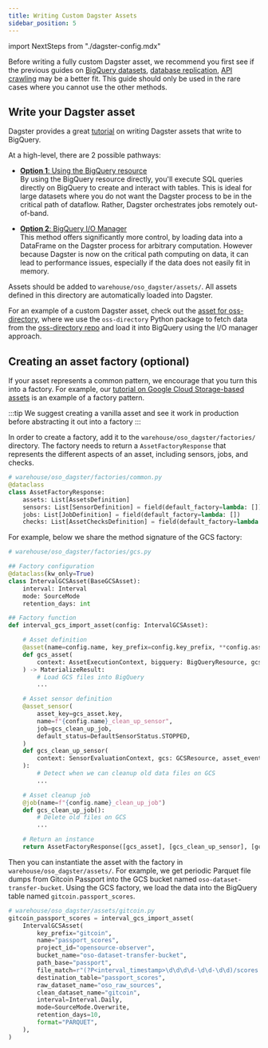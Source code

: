 ```yaml
---
title: Writing Custom Dagster Assets
sidebar_position: 5
---
```


import NextSteps from "./dagster-config.mdx"

Before writing a fully custom Dagster asset,
we recommend you first see if the previous guides on
[BigQuery datasets](./bigquery.md),
[database replication](./database.md),
[API crawling](./api.md)
may be a better fit.
This guide should only be used in the rare cases where you cannot
use the other methods.

## Write your Dagster asset

Dagster provides a great
[tutorial](https://docs.dagster.io/integrations/bigquery/using-bigquery-with-dagster)
on writing Dagster assets that write to BigQuery.

At a high-level, there are 2 possible pathways:

- [**Option 1**: Using the BigQuery resource](https://docs.dagster.io/integrations/bigquery/using-bigquery-with-dagster#option-1-using-the-bigquery-resource)  
  By using the BigQuery resource directly, you'll execute SQL queries directly on BigQuery
  to create and interact with tables. This is ideal for large datasets where you do not
  want the Dagster process to be in the critical path of dataflow.
  Rather, Dagster orchestrates jobs remotely out-of-band.

- [**Option 2**: BigQuery I/O Manager](https://docs.dagster.io/integrations/bigquery/using-bigquery-with-dagster#option-2-using-the-bigquery-io-manager)  
  This method offers significantly more control, by loading data into a DataFrame
  on the Dagster process for arbitrary computation.
  However because Dagster is now on the critical path computing on data,
  it can lead to performance issues, especially if the data does not
  easily fit in memory.

Assets should be added to
`warehouse/oso_dagster/assets/`.
All assets defined in this directory are automatically
loaded into Dagster.

For an example of a custom Dagster asset, check out the
[asset for oss-directory](https://github.com/opensource-observer/oso/blob/main/warehouse/oso_dagster/assets/ossd.py),
where we use the `oss-directory` Python package
to fetch data from the
[oss-directory repo](https://github.com/opensource-observer/oss-directory/)
and load it into BigQuery using the I/O manager approach.

## Creating an asset factory (optional)

If your asset represents a common pattern,
we encourage that you turn this into a factory.
For example, our
[tutorial on Google Cloud Storage-based assets](./gcs.md)
is an example of a factory pattern.

:::tip
We suggest creating a vanilla asset and see it work in production
before abstracting it out into a factory
:::

In order to create a factory, add it to the
`warehouse/oso_dagster/factories/` directory.
The factory needs to return a `AssetFactoryResponse`
that represents the different aspects of an asset,
including sensors, jobs, and checks.

```python
# warehouse/oso_dagster/factories/common.py
@dataclass
class AssetFactoryResponse:
    assets: List[AssetsDefinition]
    sensors: List[SensorDefinition] = field(default_factory=lambda: [])
    jobs: List[JobDefinition] = field(default_factory=lambda: [])
    checks: List[AssetChecksDefinition] = field(default_factory=lambda: [])
```

For example, below we share the method signature
of the GCS factory:

```python
# warehouse/oso_dagster/factories/gcs.py

## Factory configuration
@dataclass(kw_only=True)
class IntervalGCSAsset(BaseGCSAsset):
    interval: Interval
    mode: SourceMode
    retention_days: int

## Factory function
def interval_gcs_import_asset(config: IntervalGCSAsset):

    # Asset definition
    @asset(name=config.name, key_prefix=config.key_prefix, **config.asset_kwargs)
    def gcs_asset(
        context: AssetExecutionContext, bigquery: BigQueryResource, gcs: GCSResource
    ) -> MaterializeResult:
        # Load GCS files into BigQuery
        ...

    # Asset sensor definition
    @asset_sensor(
        asset_key=gcs_asset.key,
        name=f"{config.name}_clean_up_sensor",
        job=gcs_clean_up_job,
        default_status=DefaultSensorStatus.STOPPED,
    )
    def gcs_clean_up_sensor(
        context: SensorEvaluationContext, gcs: GCSResource, asset_event: EventLogEntry
    ):
        # Detect when we can cleanup old data files on GCS
        ...

    # Asset cleanup job
    @job(name=f"{config.name}_clean_up_job")
    def gcs_clean_up_job():
        # Delete old files on GCS
        ...

    # Return an instance
    return AssetFactoryResponse([gcs_asset], [gcs_clean_up_sensor], [gcs_clean_up_job])
```

Then you can instantiate the asset with the factory
in `warehouse/oso_dagster/assets/`.
For example, we get periodic Parquet file dumps
from Gitcoin Passport into the GCS bucket named
`oso-dataset-transfer-bucket`.
Using the GCS factory,
we load the data into the BigQuery table named
`gitcoin.passport_scores`.

```python
# warehouse/oso_dagster/assets/gitcoin.py
gitcoin_passport_scores = interval_gcs_import_asset(
    IntervalGCSAsset(
        key_prefix="gitcoin",
        name="passport_scores",
        project_id="opensource-observer",
        bucket_name="oso-dataset-transfer-bucket",
        path_base="passport",
        file_match=r"(?P<interval_timestamp>\d\d\d\d-\d\d-\d\d)/scores.parquet",
        destination_table="passport_scores",
        raw_dataset_name="oso_raw_sources",
        clean_dataset_name="gitcoin",
        interval=Interval.Daily,
        mode=SourceMode.Overwrite,
        retention_days=10,
        format="PARQUET",
    ),
)
```

<NextSteps components={props.components}/>
